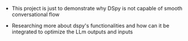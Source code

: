 - This project is just to demonstrate why DSpy is not capable of smooth conversational flow

- Researching more about dspy's functionalities and how can it be integrated to optimize the LLm outputs and inputs
